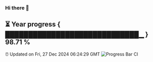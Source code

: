 ### Hi there 👋
⏳ Year progress { █████████████████████████████▁ } 98.71 %
---
⏰ Updated on Fri, 27 Dec 2024 06:24:29 GMT
![Progress Bar CI](https://github.com/liununu/liununu/workflows/Progress%20Bar%20CI/badge.svg)

